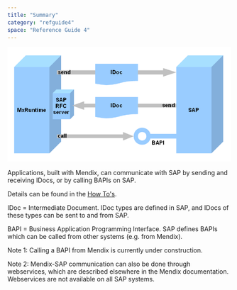 ```yaml
---
title: "Summary"
category: "refguide4"
space: "Reference Guide 4"
---
```

![](attachments/4194598/4325423.png)

Applications, built with Mendix, can communicate with SAP by sending and receiving IDocs, or by calling BAPIs on SAP.

Details can be found in the [How To's](/howto40/sap-integration).

IDoc = Intermediate Document. IDoc types are defined in SAP, and IDocs of these types can be sent to and from SAP.

BAPI = Business Application Programming Interface. SAP defines BAPIs which can be called from other systems (e.g. from Mendix).

Note 1: Calling a BAPI from Mendix is currently under construction.

Note 2: Mendix-SAP communication can also be done through webservices, which are described elsewhere in the Mendix documentation. Webservices are not available on all SAP systems.
